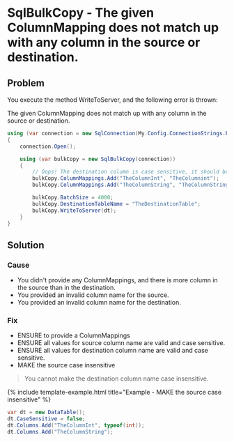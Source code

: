 # SqlBulkCopy - The given ColumnMapping does not match up with any column in the source or destination.

## Problem

You execute the method WriteToServer, and the following error is thrown:

The given ColumnMapping does not match up with any column in the source or destination.

```csharp
using (var connection = new SqlConnection(My.Config.ConnectionStrings.BulkOperations))
{
    connection.Open();

    using (var bulkCopy = new SqlBulkCopy(connection))
    {
        // Oops! The destination column is case sensitive, it should be instead "TheColumnInt"
        bulkCopy.ColumnMappings.Add("TheColumnInt", "TheColumnint");
        bulkCopy.ColumnMappings.Add("TheColumnString", "TheColumnString");

        bulkCopy.BatchSize = 4000;
        bulkCopy.DestinationTableName = "TheDestinationTable";
        bulkCopy.WriteToServer(dt);
    }
}
```

## Solution

### Cause

- You didn't provide any ColumnMappings, and there is more column in the source than in the destination.
- You provided an invalid column name for the source.
- You provided an invalid column name for the destination.

### Fix

- ENSURE to provide a ColumnMappings
- ENSURE all values for source column name are valid and case sensitive.
- ENSURE all values for destination column name are valid and case sensitive.
- MAKE the source case insensitive

> You cannot make the destination column name case insensitive.

{% include template-example.html title="Example - MAKE the source case insensitive" %}

```csharp
var dt = new DataTable();
dt.CaseSensitive = false;
dt.Columns.Add("TheColumnInt", typeof(int));
dt.Columns.Add("TheColumnString");
```


